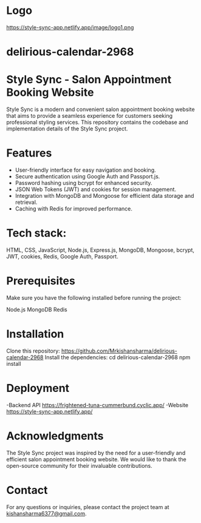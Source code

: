 # Logo
https://style-sync-app.netlify.app/image/logo1.png

# delirious-calendar-2968

# Style Sync - Salon Appointment Booking Website
  Style Sync is a modern and convenient salon appointment booking website that aims to provide a seamless experience for customers seeking professional styling services. This repository contains the codebase and implementation details of the Style Sync project.

# Features
  - User-friendly interface for easy navigation and booking.
  - Secure authentication using Google Auth and Passport.js.
  - Password hashing using bcrypt for enhanced security.
  - JSON Web Tokens (JWT) and cookies for session management.
  - Integration with MongoDB and Mongoose for efficient data storage and retrieval.
  - Caching with Redis for improved performance.
  
# Tech stack: 
  HTML, CSS, JavaScript, Node.js, Express.js, MongoDB, Mongoose, bcrypt, JWT, cookies, Redis, Google Auth, Passport.

# Prerequisites
  Make sure you have the following installed before running the project:

  Node.js
  MongoDB
  Redis
  
# Installation
  Clone this repository:
      https://github.com/Mrkishansharma/delirious-calendar-2968
  Install the dependencies:
      cd delirious-calendar-2968
      npm install

# Deployment 
  -Backend API
    https://frightened-tuna-cummerbund.cyclic.app/
  -Website
    https://style-sync-app.netlify.app/

# Acknowledgments
  The Style Sync project was inspired by the need for a user-friendly and efficient salon appointment booking website.
  We would like to thank the open-source community for their invaluable contributions.

# Contact
  For any questions or inquiries, please contact the project team at kishansharma6377@gmail.com.

